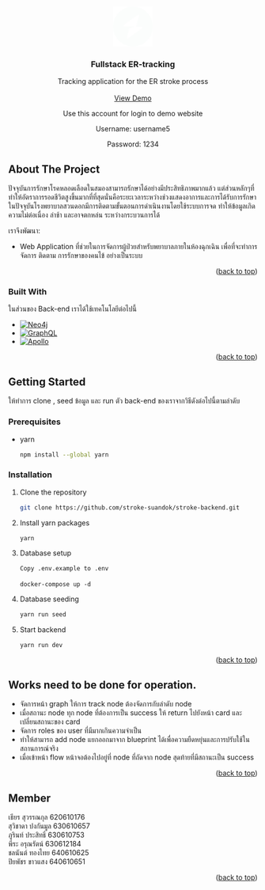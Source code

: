 <!-- Improved compatibility of back to top link: See: https://github.com/othneildrew/Best-README-Template/pull/73 -->
<a name="readme-top"></a>




<!-- PROJECT LOGO -->
<br />
<div align="center">
  <a >
    <img src="./src/img/icon.png" alt="Logo" width="80" height="80">
  </a>

  <h3 align="center">Fullstack ER-tracking</h3>

  <p align="center">
    Tracking application for the ER stroke process
    <br />
    <br />
    <a href="https://fsd-ertrack.cpe.eng.cmu.ac.th/">View Demo</a>
    <p align="center"> Use this account for login to demo website
    <p align="center"> Username: username5
    <p align="center"> Password: 1234
  </p>
</div>





<!-- ABOUT THE PROJECT -->
## About The Project

ปัจจุบันการรักษาโรคหลอดเลือดในสมองสามารถรักษาได้อย่างมีประสิทธิภาพมากแล้ว แต่ส่วนหลักๆที่ทำให้อัตราการรอดชีวิตสูงขึ้นมากที่ที่สุดนั่นคือระยะเวลาระหว่างช่วงแสดงอาการและการได้รับการรักษา ในปัจจุบันโรงพยาบาลสวนดอกมีการติดตามขั้นตอนการดำเนินงานโดยใช้ระบบการจด ทำให้ข้อมูลเกิดความไม่ต่อเนื่อง ล่าช้า และอาจตกหล่น ระหว่างกระบวนการได้

เราจึงพัฒนา:
* Web Application ที่ช่วยในการจัดการผู้ป่วยสำหรับพยาบาลภายในห้องฉุกเฉิน เพื่อที่จะทำการจัดการ ติดตาม การรักษาของคนไข้ อย่างเป็นระบบ

<p align="right">(<a href="#readme-top">back to top</a>)</p>



### Built With

ในส่วนของ Back-end เราได้ใช้เทคโนโลยีต่อไปนี้
* [![Neo4j][Neo4j]][Neo4j-url]
* [![GraphQL][GraphQL]][GraphQL-url]
* [![Apollo][Apollo]][Apollo-url]

<p align="right">(<a href="#readme-top">back to top</a>)</p>



<!-- GETTING STARTED -->
## Getting Started

ให้ทำการ clone , seed ข้อมูล และ run ตัว back-end ของเราจากวิธีดังต่อไปนี้ตามลำดับ

### Prerequisites
* yarn
  ```sh
  npm install --global yarn
  ```

### Installation


1. Clone the repository
   ```sh
   git clone https://github.com/stroke-suandok/stroke-backend.git
   ```
2. Install yarn packages
   ```sh
   yarn
   ```
3. Database setup
   ```
   Copy .env.example to .env

   docker-compose up -d
   ```
4. Database seeding
   ```sh
   yarn run seed
   ```

5. Start backend
   ```
   yarn run dev
   ```



<p align="right">(<a href="#readme-top">back to top</a>)</p>



<!-- USAGE EXAMPLES -->
## Works need to be done for operation.

* จัดการหน้า graph ให้การ track node ต้องจัดการกับลำดับ node
* เมื่อสถานะ node ทุก node ที่ต้องการเป็น success ให้ return ไปยังหน้า card และเปลี่ยนสถานะของ card
* จัดการ roles ของ user ที่มีมากเกินความจำเป็น
* ทำให้สามารถ add node แยกออกมาจาก blueprint ได้เพื่อความยืดหยุ่นและการปรับใช้ในสถานการณ์จริง
* เมื่อเข้าหน้า flow หน้าจอต้องไปอยู่ที่ node ที่ถัดจาก node สุดท้ายที่มีสถานะเป็น success 

<p align="right">(<a href="#readme-top">back to top</a>)</p>






<!-- CONTACT -->
## Member

เธียร สุวรรณกุล 620610176 \
สุวิชาดา ปงกันมูล 630610657 \
ภูรินท์ ประสิทธิ์ 630610753 \
พีระ อรุณรัตน์ 630612184 \
ชลนันต์ ทองไทย 640610625 \
ปิยพัชร ขาวแสง 640610651 

<p align="right">(<a href="#readme-top">back to top</a>)</p>





<!-- MARKDOWN LINKS & IMAGES -->
<!-- https://www.markdownguide.org/basic-syntax/#reference-style-links -->
[contributors-shield]: https://img.shields.io/github/contributors/othneildrew/Best-README-Template.svg?style=for-the-badge
[contributors-url]: https://github.com/othneildrew/Best-README-Template/graphs/contributors
[forks-shield]: https://img.shields.io/github/forks/othneildrew/Best-README-Template.svg?style=for-the-badge
[forks-url]: https://github.com/othneildrew/Best-README-Template/network/members
[stars-shield]: https://img.shields.io/github/stars/othneildrew/Best-README-Template.svg?style=for-the-badge
[stars-url]: https://github.com/othneildrew/Best-README-Template/stargazers
[issues-shield]: https://img.shields.io/github/issues/othneildrew/Best-README-Template.svg?style=for-the-badge
[issues-url]: https://github.com/othneildrew/Best-README-Template/issues
[license-shield]: https://img.shields.io/github/license/othneildrew/Best-README-Template.svg?style=for-the-badge
[license-url]: https://github.com/othneildrew/Best-README-Template/blob/master/LICENSE.txt
[linkedin-shield]: https://img.shields.io/badge/-LinkedIn-black.svg?style=for-the-badge&logo=linkedin&colorB=555
[linkedin-url]: https://linkedin.com/in/othneildrew
[product-screenshot]: images/screenshot.png
[Neo4j]: https://img.shields.io/badge/Neo4j-4287f5?style=for-the-badge&logo=vitedotjs&logoColor=white
[Neo4j-url]: https://neo4j.com
[Apollo]:https://img.shields.io/badge/Apollo-563D7C?style=for-the-badge&logo=vitedotjs&logoColor=white
[Apollo-url]: https://www.apollographql.com/docs/
[GraphQL]:https://img.shields.io/badge/GraphQL-ea3373?style=for-the-badge&logo=vitedotjs&logoColor=white
[GraphQL-url]: https://graphql.org

